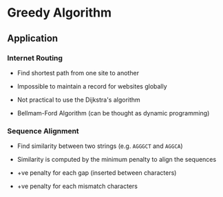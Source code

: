 # Greedy Algorithm

## Application

### Internet Routing

* Find shortest path from one site to another

* Impossible to maintain a record for websites globally

* Not practical to use the Dijkstra's algorithm

* Bellmam-Ford Algorithm (can be thought as dynamic programming)

### Sequence Alignment

* Find similarity between two strings (e.g. `AGGGCT` and `AGGCA`)

* Similarity is computed by the minimum penalty to align the sequences

* +ve penalty for each gap (inserted between characters)

* +ve penalty for each mismatch characters 
